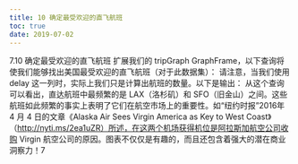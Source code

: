 ```yaml
---
title: 10 确定最受欢迎的直飞航班
toc: true
date: 2019-07-02
---
```

7.10 确定最受欢迎的直飞航班
扩展我们的 tripGraph GraphFrame，以下查询将使我们能够找出美国最受欢迎的直飞航班（对于此数据集）：
请注意，当我们使用 delay 这一列时，实际上我们只是计算出航班的数量。以下是输出：
从这个查询可以看出，直达航班中最频繁的是 LAX（洛杉矶）和 SFO（旧金山）之间。这些航班如此频繁的事实上表明了它们在航空市场上的重要性。如“纽约时报”2016年 4 月 4 日的文章《Alaska Air Sees Virgin America as Key to West Coast》（http://nyti.ms/2ea1uZR）所述，在这两个机场获得机位是阿拉斯加航空公司收购 Virgin 航空公司的原因。图表不仅仅是有趣的，而且还包含着强大的潜在商业洞察力！7
